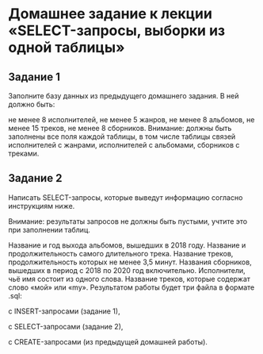 # Домашнее задание к лекции «SELECT-запросы, выборки из одной таблицы»
## Задание 1
Заполните базу данных из предыдущего домашнего задания. В ней должно быть:

не менее 8 исполнителей,
не менее 5 жанров,
не менее 8 альбомов,
не менее 15 треков,
не менее 8 сборников.
Внимание: должны быть заполнены все поля каждой таблицы, в том числе таблицы связей исполнителей с жанрами, исполнителей с альбомами, сборников с треками.

## Задание 2
Написать SELECT-запросы, которые выведут информацию согласно инструкциям ниже.

Внимание: результаты запросов не должны быть пустыми, учтите это при заполнении таблиц.

Название и год выхода альбомов, вышедших в 2018 году.
Название и продолжительность самого длительного трека.
Название треков, продолжительность которых не менее 3,5 минут.
Названия сборников, вышедших в период с 2018 по 2020 год включительно.
Исполнители, чьё имя состоит из одного слова.
Название треков, которые содержат слово «мой» или «my».
Результатом работы будет три файла в формате .sql:

с INSERT-запросами (задание 1),

с SELECT-запросами (задание 2),

с CREATE-запросами (из предыдущей домашней работы).